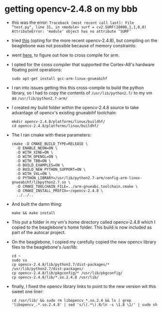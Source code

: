 getting opencv-2.4.8 on my bbb
==============================

* this was the error:
	``
	Traceback (most recent call last):
	  File “test.py", line 31, in <module>
	    surf = cv2.SURF(10000,1,1,0,0)
	AttributeError: 'module' object has no attribute ‘SURF’
	``

* tried [this][1] (opting for the more recent opencv-2.4.8), but compiling on the beaglebone was not possible because of memory constraints:

* went [here][2], to figure out how to cross compile for arm.

* I opted for the cross compiler that supported the Cortex-A8's hardware floating point operations:
	```
	sudo apt-get install gcc-arm-linux-gnueabihf
	```

* I ran into issues getting this this cross-compile to build the python library, so I had to copy the contents of `/usr/lib/python2.7/` to my vm as `/usr/lib/python2.7-arm/`

* I created my build folder within the opencv-2.4.8 source to take advantage of opencv's existing gnueabihf toolchain:
	```
	mkdir opencv-2.4.8/platforms/linux/buildhf/
	cd opencv-2.4.8/platforms/linux/buildhf/
	```

* The I ran cmake with these parameters:
	```
	cmake -D CMAKE_BUILD_TYPE=RELEASE \
      -D ENABLE_NEON=ON \
      -D WITH_XINE=ON \
      -D WITH_OPENGL=ON \
      -D WITH_TBB=ON \
      -D BUILD_EXAMPLES=ON \
      -D BUILD_NEW_PYTHON_SUPPORT=ON \
      -D WITH_V4L=ON \
      -D PYTHON_LIBRARY=/usr/lib/python2.7-arm/config-arm-linux-gnueabihf/libpython2.7.so \
      -D CMAKE_TOOLCHAIN_FILE=../arm-gnueabi.toolchain.cmake \
      -D CMAKE_INSTALL_PREFIX=~/opencv-2.4.8 \
      ../../..
	```

* And built the damn thing:
	```
	make && make install
	```

* This put a folder in my vm's home directory called opencv-2.4.8 which I copied to the beaglebone's home folder. This build is now included as part of the autocar project.

* On the beaglebone, I copied my carefully copied the new opencv library files to the beaglebone's /usr/lib:
	```
	cd ~
	sudo su
	cp opencv-2.4.8/lib/python2.7/dist-packages/* /usr/lib/python2.7/dist-packages/
	cp opencv-2.4.8/lib/pkgconfig/* /usr/lib/pkgconfig/
	cp opencv-2.4.8/lib/*.so.2.4.8 /usr/lib/
	```

* finally, I fixed the opencv library links to point to the new version wit this sweet one liner:
	```
	cd /usr/lib/ && sudo rm libopencv_*.so.2.4 && ls | grep 'libopencv_.*.so.2.4.8' | sed 's/\(.*\).8/ln -s \1.8 \1/' | sudo sh
	```

[1]:http://stackoverflow.com/a/18590112
[2]:http://docs.opencv.org/doc/tutorials/introduction/crosscompilation/arm_crosscompile_with_cmake.html